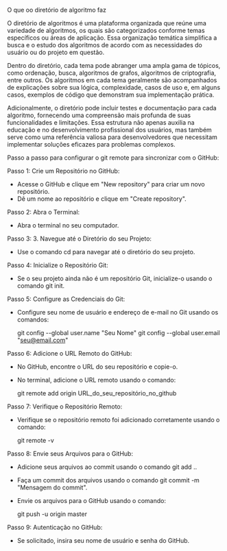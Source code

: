 O que oo diretório de algoritmo faz

O diretório de algoritmos é uma plataforma organizada que reúne uma variedade de algoritmos, os quais são categorizados conforme temas específicos ou áreas de aplicação. Essa organização temática simplifica a busca e o estudo dos algoritmos de acordo com as necessidades do usuário ou do projeto em questão.

Dentro do diretório, cada tema pode abranger uma ampla gama de tópicos, como ordenação, busca, algoritmos de grafos, algoritmos de criptografia, entre outros. Os algoritmos em cada tema geralmente são acompanhados de explicações sobre sua lógica, complexidade, casos de uso e, em alguns casos, exemplos de código que demonstram sua implementação prática.

Adicionalmente, o diretório pode incluir testes e documentação para cada algoritmo, fornecendo uma compreensão mais profunda de suas funcionalidades e limitações. Essa estrutura não apenas auxilia na educação e no desenvolvimento profissional dos usuários, mas também serve como uma referência valiosa para desenvolvedores que necessitam implementar soluções eficazes para problemas complexos.

Passo a passo para configurar o git remote para sincronizar com o GitHub:

Passo 1: Crie um Repositório no GitHub:
   - Acesse o GitHub e clique em "New repository" para criar um novo repositório.
   - Dê um nome ao repositório e clique em "Create repository".

Passo 2: Abra o Terminal:
   - Abra o terminal no seu computador.

Passo 3: 3. Navegue até o Diretório do seu Projeto:
   - Use o comando cd para navegar até o diretório do seu projeto.

Passo 4: Inicialize o Repositório Git:
   - Se o seu projeto ainda não é um repositório Git, inicialize-o usando o comando git init.

Passo 5: Configure as Credenciais do Git:
   - Configure seu nome de usuário e endereço de e-mail no Git usando os comandos:
     
     git config --global user.name "Seu Nome"
     git config --global user.email "seu@email.com"

Passo 6: Adicione o URL Remoto do GitHub:
   - No GitHub, encontre o URL do seu repositório e copie-o.
   - No terminal, adicione o URL remoto usando o comando:
     
     git remote add origin URL_do_seu_repositório_no_github

Passo 7: Verifique o Repositório Remoto:
   - Verifique se o repositório remoto foi adicionado corretamente usando o comando:
     
     git remote -v

Passo 8: Envie seus Arquivos para o GitHub:
   - Adicione seus arquivos ao commit usando o comando git add ..
   - Faça um commit dos arquivos usando o comando git commit -m "Mensagem do commit".
   - Envie os arquivos para o GitHub usando o comando:
     
     git push -u origin master

Passo 9: Autenticação no GitHub:
   - Se solicitado, insira seu nome de usuário e senha do GitHub.

